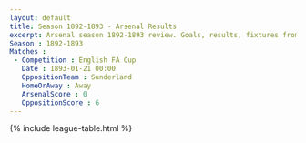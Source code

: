 ```yaml
---
layout: default
title: Season 1892-1893 - Arsenal Results 
excerpt: Arsenal season 1892-1893 review. Goals, results, fixtures from the 1892-1893 season on History of Arsenal Football Club
Season : 1892-1893
Matches :
 - Competition : English FA Cup
   Date : 1893-01-21 00:00
   OppositionTeam : Sunderland
   HomeOrAway : Away
   ArsenalScore : 0
   OppositionScore : 6
---
```



{% include league-table.html %}